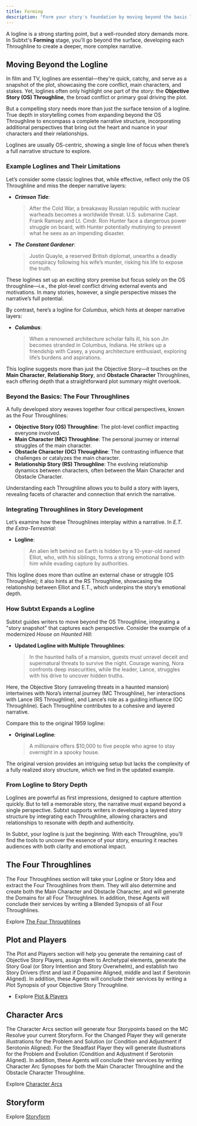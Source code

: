 ```yaml
---
title: Forming
description: "Form your story's foundation by moving beyond the basic logline"
---
```


A logline is a strong starting point, but a well-rounded story demands more. In Subtxt's **Forming** stage, you'll go beyond the surface, developing each Throughline to create a deeper, more complex narrative.

## Moving Beyond the Logline

In film and TV, loglines are essential—they're quick, catchy, and serve as a snapshot of the plot, showcasing the core conflict, main characters, and stakes. Yet, loglines often only highlight one part of the story: the **Objective Story (OS) Throughline**, the broad conflict or primary goal driving the plot.

But a compelling story needs more than just the surface tension of a logline. True depth in storytelling comes from expanding beyond the OS Throughline to encompass a complete narrative structure, incorporating additional perspectives that bring out the heart and nuance in your characters and their relationships.

Loglines are usually OS-centric, showing a single line of focus when there’s a full narrative structure to explore.

### Example Loglines and Their Limitations

Let’s consider some classic loglines that, while effective, reflect only the OS Throughline and miss the deeper narrative layers:

- **_Crimson Tide_**:
  > After the Cold War, a breakaway Russian republic with nuclear warheads becomes a worldwide threat. U.S. submarine Capt. Frank Ramsey and Lt. Cmdr. Ron Hunter face a dangerous power struggle on board, with Hunter potentially mutinying to prevent what he sees as an impending disaster.

- **_The Constant Gardener_**:
  > Justin Quayle, a reserved British diplomat, unearths a deadly conspiracy following his wife’s murder, risking his life to expose the truth.

These loglines set up an exciting story premise but focus solely on the OS throughline—i.e., the plot-level conflict driving external events and motivations. In many stories, however, a single perspective misses the narrative’s full potential.

By contrast, here’s a logline for _Columbus_, which hints at deeper narrative layers:

- **_Columbus_**:
  > When a renowned architecture scholar falls ill, his son Jin becomes stranded in Columbus, Indiana. He strikes up a friendship with Casey, a young architecture enthusiast, exploring life’s burdens and aspirations.

This logline suggests more than just the Objective Story—it touches on the **Main Character**, **Relationship Story**, and **Obstacle Character** Throughlines, each offering depth that a straightforward plot summary might overlook.

### Beyond the Basics: The Four Throughlines

A fully developed story weaves together four critical perspectives, known as the Four Throughlines:

- **Objective Story (OS) Throughline**: The plot-level conflict impacting everyone involved.
- **Main Character (MC) Throughline**: The personal journey or internal struggles of the main character.
- **Obstacle Character (OC) Throughline**: The contrasting influence that challenges or catalyzes the main character.
- **Relationship Story (RS) Throughline**: The evolving relationship dynamics between characters, often between the Main Character and Obstacle Character.

Understanding each Throughline allows you to build a story with layers, revealing facets of character and connection that enrich the narrative.

### Integrating Throughlines in Story Development

Let’s examine how these Throughlines interplay within a narrative. In _E.T. the Extra-Terrestrial_:

- **Logline**:
  > An alien left behind on Earth is hidden by a 10-year-old named Elliot, who, with his siblings, forms a strong emotional bond with him while evading capture by authorities.

This logline does more than outline an external chase or struggle (OS Throughline); it also hints at the RS Throughline, showcasing the relationship between Elliot and E.T., which underpins the story’s emotional depth.

### How Subtxt Expands a Logline

Subtxt guides writers to move beyond the OS Throughline, integrating a "story snapshot" that captures each perspective. Consider the example of a modernized _House on Haunted Hill_:

- **Updated Logline with Multiple Throughlines**:
  > In the haunted halls of a mansion, guests must unravel deceit and supernatural threats to survive the night. Courage waning, Nora confronts deep insecurities, while the leader, Lance, struggles with his drive to uncover hidden truths.

Here, the Objective Story (unraveling threats in a haunted mansion) intertwines with Nora’s internal journey (MC Throughline), her interactions with Lance (RS Throughline), and Lance’s role as a guiding influence (OC Throughline). Each Throughline contributes to a cohesive and layered narrative.

Compare this to the original 1959 logline:

- **Original Logline**:
  > A millionaire offers $10,000 to five people who agree to stay overnight in a spooky house.

The original version provides an intriguing setup but lacks the complexity of a fully realized story structure, which we find in the updated example.

### From Logline to Story Depth

Loglines are powerful as first impressions, designed to capture attention quickly. But to tell a memorable story, the narrative must expand beyond a single perspective. Subtxt supports writers in developing a layered story structure by integrating each Throughline, allowing characters and relationships to resonate with depth and authenticity.

In Subtxt, your logline is just the beginning. With each Throughline, you’ll find the tools to uncover the essence of your story, ensuring it reaches audiences with both clarity and emotional impact.

## The Four Throughlines

The Four Throughlines section will take your Logline or Story Idea and extract the Four Throughlines from them. They will also determine and create both the Main Character and Obstacle Character, and will generate the Domains for all Four Throughlines. In addition, these Agents will conclude their services by writing a Blended Synopsis of all Four Throughlines.

Explore [The Four Throughlines](/the-develop-workspace/forming/the-four-throughlines)

## Plot and Players

The Plot and Players section will help you generate the remaining cast of Objective Story Players, assign them to Archetypal elements, generate the Story Goal (or Story Intention and Story Overwhelm), and establish two Story Drivers (first and last if Dopamine Aligned, middle and last if Serotonin Aligned). In addition, these Agents will conclude their services by writing a Plot Synopsis of your Objective Story Throughline.

- Explore [Plot & Players](/the-develop-workspace/forming/plot-and-players)

## Character Arcs

The Character Arcs section will generate four Storypoints based on the MC Resolve your current Storyform. For the Changed Player they will generate illustrations for the Problem and Solution (or Condition and Adjustment if Serotonin Aligned). For the Steadfast Player they will generate illustrations for the Problem and Evolution (Condition and Adjustment if Serotonin Aligned). In addition, these Agents will conclude their services by writing Character Arc Synopses for both the Main Character Throughline and the Obstacle Character Throughline.

Explore [Character Arcs](/the-develop-workspace/forming/character-arcs)

## Storyform

Explore [Storyform](/the-develop-workspace/forming/storyform)